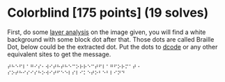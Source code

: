 # Colorblind [175 points] (19 solves)
First, do some [layer analysis](https://www.aperisolve.com/) on the image given, you will find a white background with some block dot after that.
Those dots are called Braille Dot, below could be the extracted dot. Put the dots to [dcode](https://www.dcode.fr/braille-alphabet) or any other equivalent sites to get the message.
```Braille Dot
⠞⠓⠑⠋⠇⠁⠛⠊⠎⠂⠺⠊⠞⠓⠞⠓⠑⠉⠕⠗⠗⠑⠉⠞⠋⠇⠁⠛⠋⠕⠗⠍⠁⠞⠐
⠎⠕⠞⠓⠊⠎⠊⠎⠓⠕⠺⠊⠞⠋⠑⠑⠇⠎⠇⠊⠅⠑⠞⠕⠃⠑⠃⠇⠊⠝⠙
```